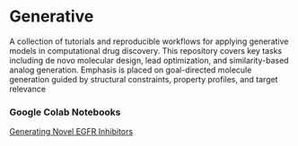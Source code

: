 # Generative
A collection of tutorials and reproducible workflows for applying generative models in computational drug discovery. This repository covers key tasks including de novo molecular design, lead optimization, and similarity-based analog generation. Emphasis is placed on goal-directed molecule generation guided by structural constraints, property profiles, and target relevance

### Google Colab Notebooks

[Generating Novel EGFR Inhibitors](https://colab.research.google.com/github/sofia-sunny/Generative/blob/main/Generative_SMILES_RNN.ipynb)
